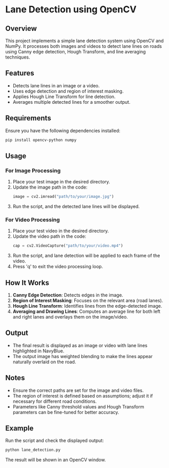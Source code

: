# Lane Detection using OpenCV

## Overview
This project implements a simple lane detection system using OpenCV and NumPy. It processes both images and videos to detect lane lines on roads using Canny edge detection, Hough Transform, and line averaging techniques.

## Features
- Detects lane lines in an image or a video.
- Uses edge detection and region of interest masking.
- Applies Hough Line Transform for line detection.
- Averages multiple detected lines for a smoother output.

## Requirements
Ensure you have the following dependencies installed:
```sh
pip install opencv-python numpy
```

## Usage

### For Image Processing
1. Place your test image in the desired directory.
2. Update the image path in the code:
   ```python
   image = cv2.imread("path/to/your/image.jpg")
   ```
3. Run the script, and the detected lane lines will be displayed.

### For Video Processing
1. Place your test video in the desired directory.
2. Update the video path in the code:
   ```python
   cap = cv2.VideoCapture("path/to/your/video.mp4")
   ```
3. Run the script, and lane detection will be applied to each frame of the video.
4. Press 'q' to exit the video processing loop.

## How It Works
1. **Canny Edge Detection**: Detects edges in the image.
2. **Region of Interest Masking**: Focuses on the relevant area (road lanes).
3. **Hough Line Transform**: Identifies lines from the edge-detected image.
4. **Averaging and Drawing Lines**: Computes an average line for both left and right lanes and overlays them on the image/video.

## Output
- The final result is displayed as an image or video with lane lines highlighted in NavyBlue.
- The output image has weighted blending to make the lines appear naturally overlaid on the road.

## Notes
- Ensure the correct paths are set for the image and video files.
- The region of interest is defined based on assumptions; adjust it if necessary for different road conditions.
- Parameters like Canny threshold values and Hough Transform parameters can be fine-tuned for better accuracy.

## Example
Run the script and check the displayed output:
```sh
python lane_detection.py
```
The result will be shown in an OpenCV window.


